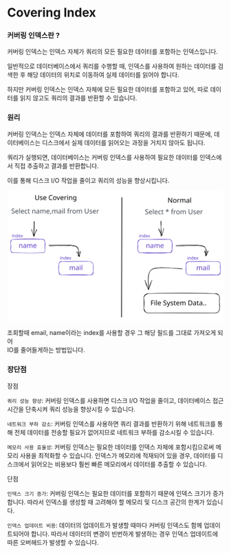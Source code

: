 # Covering Index

### 커버링 인덱스란 ?

커버링 인덱스는 인덱스 자체가 쿼리의 모든 필요한 데이터를 포함하는 인덱스입니다.

일반적으로 데이터베이스에서 쿼리를 수행할 때, 인덱스를 사용하여 원하는 데이터를 검색한 후 해당 데이터의 위치로 이동하여 실제 데이터를 읽어야 합니다.

하지만 커버링 인덱스는 인덱스 자체에 모든 필요한 데이터를 포함하고 있어, 따로 데이터를 읽지 않고도 쿼리의 결과를 반환할 수 있습니다.

### 원리

커버링 인덱스는 인덱스 자체에 데이터를 포함하여 쿼리의 결과를 반환하기 때문에, 데이터베이스는 디스크에서 실제 데이터를 읽어오는 과정을 거치지 않아도 됩니다.

쿼리가 실행되면, 데이터베이스는 커버링 인덱스를 사용하여 필요한 데이터를 인덱스에서 직접 추출하고 결과를 반환합니다.

이를 통해 디스크 I/O 작업을 줄이고 쿼리의 성능을 향상시킵니다.

<img src="../../../.gitbook/assets/file.excalidraw (1) (1) (1) (1) (1) (1) (1) (1) (1) (1) (1) (1) (1) (1) (1) (1) (1) (1) (1) (1) (1) (1).svg" alt="" class="gitbook-drawing">

조회할때 email, name이라는 index를 사용할 경우 그 해당 필드를 그대로 가져오게 되어\
IO를 줄어들게하는 방법입니다.

### 장단점

장점

`쿼리 성능 향상`: 커버링 인덱스를 사용하면 디스크 I/O 작업을 줄이고, 데이터베이스 접근 시간을 단축시켜 쿼리 성능을 향상시킬 수 있습니다.

`네트워크 부하 감소`: 커버링 인덱스를 사용하면 쿼리 결과를 반환하기 위해 네트워크를 통해 전체 데이터를 전송할 필요가 없어지므로 네트워크 부하를 감소시킬 수 있습니다.

`메모리 사용 효율성`: 커버링 인덱스는 필요한 데이터를 인덱스 자체에 포함시킴으로써 메모리 사용을 최적화할 수 있습니다. 인덱스가 메모리에 적재되어 있을 경우, 데이터를 디스크에서 읽어오는 비용보다 훨씬 빠른 메모리에서 데이터를 추출할 수 있습니다.

단점

`인덱스 크기 증가`: 커버링 인덱스는 필요한 데이터를 포함하기 때문에 인덱스 크기가 증가합니다. 따라서 인덱스를 생성할 때 고려해야 할 메모리 및 디스크 공간의 한계가 있습니다.

`인덱스 업데이트 비용`: 데이터의 업데이트가 발생할 때마다 커버링 인덱스도 함께 업데이트되어야 합니다. 따라서 데이터의 변경이 빈번하게 발생하는 경우 인덱스 업데이트에 따른 오버헤드가 발생할 수 있습니다.
